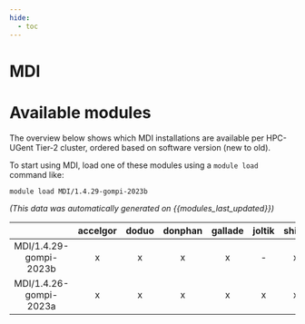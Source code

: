 ```yaml
---
hide:
  - toc
---
```


MDI
===

# Available modules


The overview below shows which MDI installations are available per HPC-UGent Tier-2 cluster, ordered based on software version (new to old).

To start using MDI, load one of these modules using a `module load` command like:

```shell
module load MDI/1.4.29-gompi-2023b
```

*(This data was automatically generated on {{modules_last_updated}})*  

| |accelgor|doduo|donphan|gallade|joltik|shinx|skitty|
| :---: | :---: | :---: | :---: | :---: | :---: | :---: | :---: |
|MDI/1.4.29-gompi-2023b|x|x|x|x|-|x|x|
|MDI/1.4.26-gompi-2023a|x|x|x|x|x|x|x|
